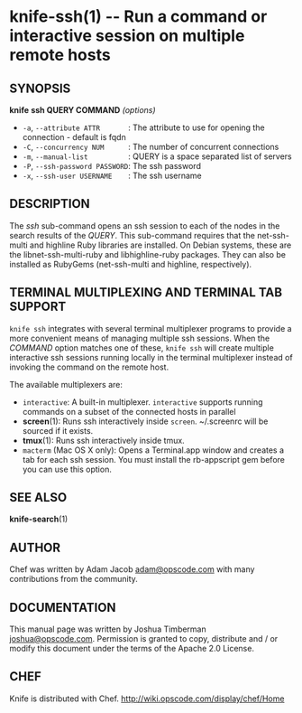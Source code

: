 knife-ssh(1) -- Run a command or interactive session on multiple remote hosts
========================================

## SYNOPSIS

__knife__ __ssh QUERY COMMAND__ _(options)_

  * `-a`, `--attribute ATTR       `:
    The attribute to use for opening the connection - default is fqdn
  * `-C`, `--concurrency NUM      `:
    The number of concurrent connections
  * `-m`, `--manual-list          `:
    QUERY is a space separated list of servers
  * `-P`, `--ssh-password PASSWORD`:
    The ssh password
  * `-x`, `--ssh-user USERNAME    `:
    The ssh username

## DESCRIPTION

The _ssh_ sub-command opens an ssh session to each of the nodes in the
search results of the _QUERY_. This sub-command requires that the
net-ssh-multi and highline Ruby libraries are installed. On Debian
systems, these are the libnet-ssh-multi-ruby and libhighline-ruby
packages. They can also be installed as RubyGems (net-ssh-multi and
highline, respectively).

## TERMINAL MULTIPLEXING AND TERMINAL TAB SUPPORT
`knife ssh` integrates with several terminal multiplexer programs to
provide a more convenient means of managing multiple ssh sessions. When
the _COMMAND_ option matches one of these, `knife ssh` will create
multiple interactive ssh sessions running locally in the terminal
multiplexer instead of invoking the command on the remote host.

The available multiplexers are:
  * `interactive`:
    A built-in multiplexer. `interactive` supports running commands on a
    subset of the connected hosts in parallel
  * __screen__(1):
    Runs ssh interactively inside `screen`. ~/.screenrc will be sourced
    if it exists.
  * __tmux__(1):
    Runs ssh interactively inside tmux.
  * `macterm` (Mac OS X only):
    Opens a Terminal.app window and creates a tab for each ssh session.
    You must install the rb-appscript gem before you can use this
    option.

## SEE ALSO
   __knife-search__(1)

## AUTHOR
   Chef was written by Adam Jacob <adam@opscode.com> with many contributions from the community.

## DOCUMENTATION
   This manual page was written by Joshua Timberman <joshua@opscode.com>.
   Permission is granted to copy, distribute and / or modify this document under the terms of the Apache 2.0 License.

## CHEF
   Knife is distributed with Chef. <http://wiki.opscode.com/display/chef/Home>


